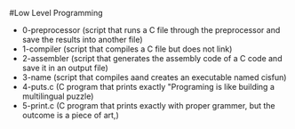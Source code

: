 #Low Level Programming

* 0-preprocessor	(script that runs a C file through the preprocessor and save the results into another file)
* 1-compiler		(script that compiles a C file but does not link)
* 2-assembler		(script that generates the assembly code of a C code and save it in an output file)
* 3-name		(script that compiles aand creates an executable named cisfun)
* 4-puts.c		(C program that prints exactly "Programing is like building a multilingual puzzle)
* 5-print.c		(C program that prints exactly with proper grammer, but the outcome is a piece of art,)